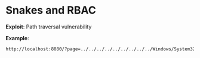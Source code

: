 # Snakes and RBAC

**Exploit**: Path traversal vulnerability

**Example**:
```bash
http://localhost:8080/?page=../../../../../../../../../Windows/System32/drivers/etc/hosts
```
